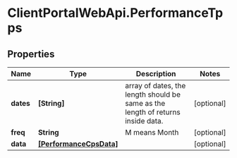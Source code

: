# ClientPortalWebApi.PerformanceTpps

## Properties
Name | Type | Description | Notes
------------ | ------------- | ------------- | -------------
**dates** | **[String]** | array of dates, the length should be same as the length of returns inside data. | [optional] 
**freq** | **String** | M means Month | [optional] 
**data** | [**[PerformanceCpsData]**](PerformanceCpsData.md) |  | [optional] 


